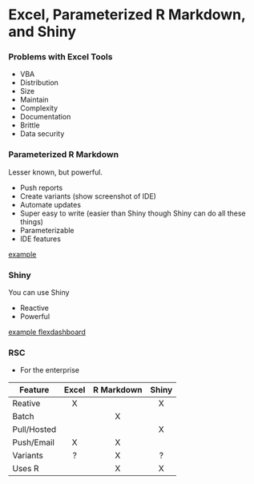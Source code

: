 # Excel, Parameterized R Markdown, and Shiny

### Problems with Excel Tools

* VBA
* Distribution
* Size
* Maintain
* Complexity
* Documentation
* Brittle
* Data security

### Parameterized R Markdown

Lesser known, but powerful.

* Push reports
* Create variants (show screenshot of IDE)
* Automate updates
* Super easy to write (easier than Shiny though Shiny can do all these things)
* Parameterizable
* IDE features

[example](http://colorado.rstudio.com:3939/content/1095/tracker-report.nb.html)

### Shiny

You can use Shiny

* Reactive
* Powerful

[example flexdashboard](http://colorado.rstudio.com:3939/content/1094/)

### RSC

* For the enterprise


Feature      | Excel         | R Markdown     | Shiny
-------------|:-------------:|:--------------:|:---------------:
Reative      | X             |                | X
Batch        |               | X              | 
Pull/Hosted  |               |                | X
Push/Email   | X             | X              |
Variants     | ?             | X              | ?
Uses R       |               | X              | X
